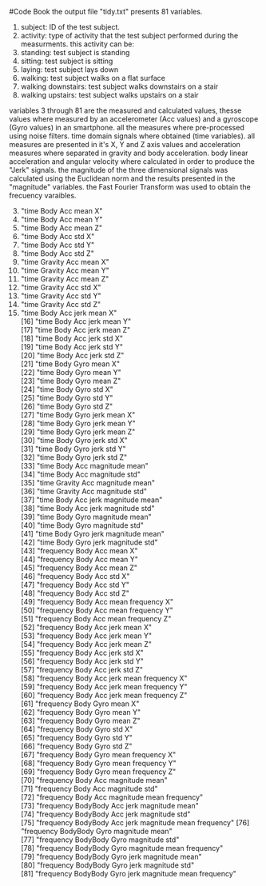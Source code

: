 #Code Book
the output file "tidy.txt" presents 81 variables.
 1. subject: ID of the test subject.
 2. activity: type of activity that the test subject performed during the measurments. this activity can be:
  1. standing: test subject is standing
  2. sitting: test subject is sitting
  3. laying: test subject lays down
  4. walking: test subject walks on a flat surface
  5. walking downstairs: test subject walks downstairs on a stair
  6. walking upstairs: test subject walks upstairs on a stair

variables 3 through 81 are the measured and calculated values, thesse values where measured by an accelerometer (Acc values) and a gyroscope (Gyro values) in an smartphone.
all the measures where pre-processed using noise filters.
time domain signals where obtained (time variables).
all measures are presented in it's X, Y and Z axis values and acceleration measures where separated in gravity and body acceleration.
body linear acceleration and angular velocity where calculated in order to produce the "Jerk" signals.
the magnitude of the three dimensional signals was calculated using the Euclidean norm and the results presented in the "magnitude" variables.
the Fast Fourier Transform was used to obtain the frecuency varaibles.

 3. "time Body Acc mean X"                                  
 4. "time Body Acc mean Y"                                  
 5. "time Body Acc mean Z"                                  
 6. "time Body Acc std X"                                   
 7. "time Body Acc std Y"                                   
 8. "time Body Acc std Z"                                   
 9. "time Gravity Acc mean X"                               
10. "time Gravity Acc mean Y"                               
11. "time Gravity Acc mean Z"                               
12. "time Gravity Acc std X"                                
13. "time Gravity Acc std Y"                                
14. "time Gravity Acc std Z"                                
15. "time Body Acc jerk mean X"                             
[16] "time Body Acc jerk mean Y"                             
[17] "time Body Acc jerk mean Z"                             
[18] "time Body Acc jerk std X"                              
[19] "time Body Acc jerk std Y"                              
[20] "time Body Acc jerk std Z"                              
[21] "time Body Gyro mean X"                                 
[22] "time Body Gyro mean Y"                                 
[23] "time Body Gyro mean Z"                                 
[24] "time Body Gyro std X"                                  
[25] "time Body Gyro std Y"                                  
[26] "time Body Gyro std Z"                                  
[27] "time Body Gyro jerk mean X"                            
[28] "time Body Gyro jerk mean Y"                            
[29] "time Body Gyro jerk mean Z"                            
[30] "time Body Gyro jerk std X"                             
[31] "time Body Gyro jerk std Y"                             
[32] "time Body Gyro jerk std Z"                             
[33] "time Body Acc magnitude mean"                          
[34] "time Body Acc magnitude std"                           
[35] "time Gravity Acc magnitude mean"                       
[36] "time Gravity Acc magnitude std"                        
[37] "time Body Acc jerk magnitude mean"                     
[38] "time Body Acc jerk magnitude std"                      
[39] "time Body Gyro magnitude mean"                         
[40] "time Body Gyro magnitude std"                          
[41] "time Body Gyro jerk magnitude mean"                    
[42] "time Body Gyro jerk magnitude std"                     
[43] "frequency Body Acc mean X"                             
[44] "frequency Body Acc mean Y"                             
[45] "frequency Body Acc mean Z"                             
[46] "frequency Body Acc std X"                              
[47] "frequency Body Acc std Y"                              
[48] "frequency Body Acc std Z"                              
[49] "frequency Body Acc  mean frequency X"                  
[50] "frequency Body Acc  mean frequency Y"                  
[51] "frequency Body Acc  mean frequency Z"                  
[52] "frequency Body Acc jerk mean X"                        
[53] "frequency Body Acc jerk mean Y"                        
[54] "frequency Body Acc jerk mean Z"                        
[55] "frequency Body Acc jerk std X"                         
[56] "frequency Body Acc jerk std Y"                         
[57] "frequency Body Acc jerk std Z"                         
[58] "frequency Body Acc jerk  mean frequency X"             
[59] "frequency Body Acc jerk  mean frequency Y"             
[60] "frequency Body Acc jerk  mean frequency Z"             
[61] "frequency Body Gyro mean X"                            
[62] "frequency Body Gyro mean Y"                            
[63] "frequency Body Gyro mean Z"                            
[64] "frequency Body Gyro std X"                             
[65] "frequency Body Gyro std Y"                             
[66] "frequency Body Gyro std Z"                             
[67] "frequency Body Gyro  mean frequency X"                 
[68] "frequency Body Gyro  mean frequency Y"                 
[69] "frequency Body Gyro  mean frequency Z"                 
[70] "frequency Body Acc magnitude mean"                     
[71] "frequency Body Acc magnitude std"                      
[72] "frequency Body Acc magnitude  mean frequency"          
[73] "frequency BodyBody Acc jerk magnitude mean"            
[74] "frequency BodyBody Acc jerk magnitude std"             
[75] "frequency BodyBody Acc jerk magnitude  mean frequency" 
[76] "frequency BodyBody Gyro magnitude mean"                
[77] "frequency BodyBody Gyro magnitude std"                 
[78] "frequency BodyBody Gyro magnitude  mean frequency"     
[79] "frequency BodyBody Gyro jerk magnitude mean"           
[80] "frequency BodyBody Gyro jerk magnitude std"            
[81] "frequency BodyBody Gyro jerk magnitude  mean frequency"
